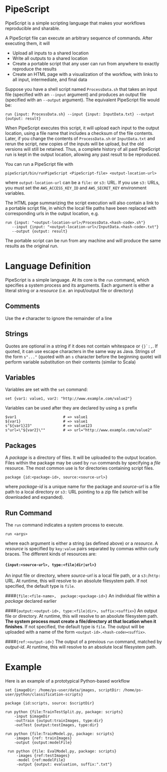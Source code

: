 PipeScript
===

PipeScript is a simple scripting language that makes your workflows reproducible and sharable.

A PipeScript file can execute an arbitrary sequence of commands. After executing them, it will

- Upload all inputs to a shared location
- Write all outputs to a shared location
- Create a portable script that any user can run from anywhere to exactly reproduce the results
- Create an HTML page with a visualization of the workflow, with links to all input, intermediate, and final data 

Suppose you have a shell script named `ProcessData.sh` that takes an input file (specified
with an `--input` argument) and produces an output file (specified with an `--output` argument).
The equivalent PipeScript file would be:
 
    run {input: ProcessData.sh} --input {input: InputData.txt} --output {output: result}
     
When PipeScript executes this script, it will upload each input to the output location, using
a file name that includes a checksum of the file contents. Later, if you change 
the contents of `ProcessData.sh` or `InputData.txt` and rerun the script, new copies of the inputs will be upload, but
the old versions will still be retained. Thus, a complete history of all past PipeScript run
is kept in the output location, allowing any past result to be reproduced.

You can run a PipeScript file with  

    pipeScript/bin/runPipeScript <PipeScript-file> <output-location-url>
    
where `output-location-url` can be a `file:` or `s3:` URL.  If you use `s3:` URLs, you must set the
`AWS_ACCESS_KEY_ID` and `AWS_SECRET_KEY` environment variables.  

The HTML page summarizing the script
execution will also contain a link to a portable script file, in which the local file paths have been
replaced with corresponding urls in the output location, e.g.

    run {input: "<output-location-url>/ProcessData.<hash-code>.sh"} 
       --input {input: "<output-location-url>/InputData.<hash-code>.txt"} 
       --output {output: result}
 
The portable script can be run from any machine and will produce the same results as the original run.

# Language Definition

PipeScript is a simple language. At its core is the `run` command, which specifies a system process
and its arguments. Each argument is either a literal string or a *resource* (i.e. an input/output file
or directory)

## Comments
Use the `#` character to ignore the remainder of a line

## Strings
Quotes are optional in a string if it does not contain whitespace or ```{}`:,```. If quoted, 
it can use escape characters in the same way as Java. Strings of the form `s"..."` (quoted with an `s`
character before the beginning quote) will perform variable substitution on their contents (similar to Scala)

## Variables
Variables are set with the `set` command:

    set {var1: value1, var2: "http://www.example.com/value2"}
    
Variables can be used after they are declared by using a `$` prefix

    $var1                     # => value1
    ${var1}                   # => value1
    s"${var1}23"              # => value123
    s"url=\"${var2}\""        # => url="http://www.example.com/value2"
    
## Packages
A *package* is a directory of files. It will be uploaded to the output location. Files within the
package may be used by `run` commands by specifying a *file* resource. The most common use is for directories containing script files.

    package {id:<package-id>, source:<source-url>}

where *package-id* is a unique name for the package and *source-url* is a file path to a local directory or `s3:`
URL pointing to a zip file (which will be downloaded and expanded).

## Run Command
The `run` command indicates a system process to execute.

    run <args>

where each argument is either a string (as defined above) or a *resource*. A *resource* is specified 
by `key:value` pairs separated by commas within curly braces. The different kinds of resources are:

#### `{input:<source-url>, type:<file|dir|url>}` 
An input file or directory, where *source-url* is a local file path, or a `s3:`/`http:` URL.
At runtime, this will resolve to an absolute filesystem path.  If not
specified, the default type is `file`.

####`{file:<file-name>,  package:<package-id>}` 
An individual file within a *package* declared earlier

####`{output:<output-id>, type:<file|dir>, suffix:<suffix>`}
An output file or directory. At runtime, this will resolve to an absolute filesystem path. 
**The system process must create a file/directory at that location when it finishes**. If not
specified, the default type is `file`. The output will be uploaded with a name of the form `<output-id>.<hash-code><suffix>`.
 
####`{ref:<output-id>}`
The output of a previous `run` command, matched by *output-id*. At runtime, this will resolve
to an absolute local filesystem path.

# Example
Here is an example of a prototypical Python-based workflow

    set {imageDir: /home/ps-user/data/images, scriptDir: /home/ps-user/python/classification-scripts}
    
    package {id:scripts, source: $scriptDir}
    
    run python {file:TrainTestSplit.py, package: scripts} 
        -input $imageDir 
        -outTrain {output:trainImages, type:dir} 
        -outTest {output:testImages, type:dir}
        
    run python {file:TrainModel.py, package: scripts}
        -images {ref: trainImages}
        -output {output:modelFile}
        
     run python {file: EvalModel.py, package: scripts}
         -images {ref:testImages}
         -model {ref:modelFile}
         -output {output: evaluation, suffix:".txt"}
